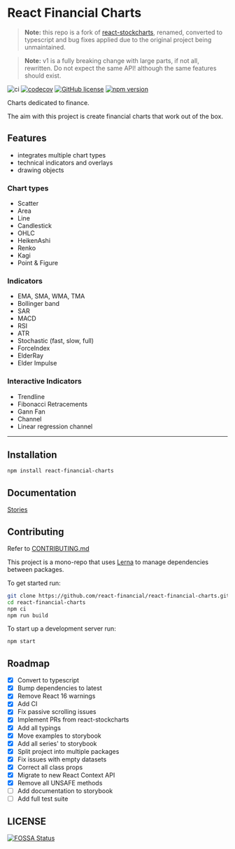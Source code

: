 # React Financial Charts

> **Note:** this repo is a fork of [react-stockcharts](https://github.com/rrag/react-stockcharts), renamed, converted to typescript and bug fixes applied due to the original project being unmaintained.

> **Note:** v1 is a fully breaking change with large parts, if not all, rewritten. Do not expect the same API! although the same features should exist.

![ci](https://github.com/react-financial/react-financial-charts/workflows/ci/badge.svg)
[![codecov](https://codecov.io/gh/reactivemarkets/react-financial-charts/branch/master/graph/badge.svg)](https://codecov.io/gh/reactivemarkets/react-financial-charts)
 [![GitHub license](https://img.shields.io/badge/license-MIT-brightgreen.svg)](https://github.com/react-financial/react-financial-charts/blob/master/LICENSE) [![npm version](https://img.shields.io/npm/v/react-financial-charts.svg?style=flat)](https://www.npmjs.com/package/react-financial-charts)

Charts dedicated to finance.

The aim with this project is create financial charts that work out of the box.

## Features

- integrates multiple chart types
- technical indicators and overlays
- drawing objects

### Chart types

- Scatter
- Area
- Line
- Candlestick
- OHLC
- HeikenAshi
- Renko
- Kagi
- Point & Figure

### Indicators

- EMA, SMA, WMA, TMA
- Bollinger band
- SAR
- MACD
- RSI
- ATR
- Stochastic (fast, slow, full)
- ForceIndex
- ElderRay
- Elder Impulse

### Interactive Indicators

- Trendline
- Fibonacci Retracements
- Gann Fan
- Channel
- Linear regression channel

---

## Installation

```sh
npm install react-financial-charts
```

## Documentation

[Stories](https://react-financial.github.io/react-financial-charts/)

## Contributing

Refer to [CONTRIBUTING.md](./CONTRIBUTING.md)

This project is a mono-repo that uses [Lerna](https://lerna.js.org/) to manage dependencies between packages.

To get started run:

```bash
git clone https://github.com/react-financial/react-financial-charts.git
cd react-financial-charts
npm ci
npm run build
```

To start up a development server run:

```bash
npm start
```

## Roadmap

- [x] Convert to typescript
- [x] Bump dependencies to latest
- [x] Remove React 16 warnings
- [x] Add CI
- [x] Fix passive scrolling issues
- [x] Implement PRs from react-stockcharts
- [x] Add all typings
- [x] Move examples to storybook
- [x] Add all series' to storybook
- [x] Split project into multiple packages
- [x] Fix issues with empty datasets
- [x] Correct all class props
- [x] Migrate to new React Context API
- [x] Remove all UNSAFE methods
- [ ] Add documentation to storybook
- [ ] Add full test suite

## LICENSE

[![FOSSA Status](https://app.fossa.com/api/projects/custom%2B13613%2Fgit%40github.com%3Areactivemarkets%2Freact-financial-charts.git.svg?type=large)](https://app.fossa.com/projects/custom%2B13613%2Fgit%40github.com%3Areactivemarkets%2Freact-financial-charts.git?ref=badge_large)
